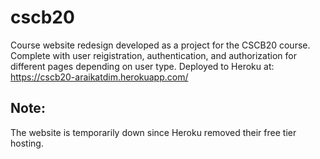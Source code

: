 # cscb20
Course website redesign developed as a project for the CSCB20 course. Complete with user reigistration, authentication, and authorization for different pages depending on user type. Deployed to Heroku at: https://cscb20-araikatdim.herokuapp.com/

## Note: 
The website is temporarily down since Heroku removed their free tier hosting. 
